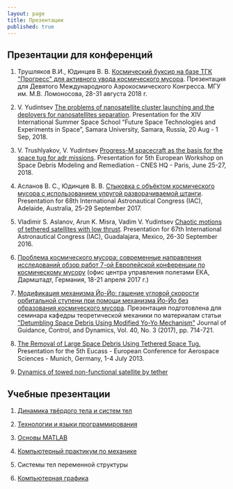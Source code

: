 ```yaml
---
layout: page
title: Презентации
published: true
---
```


## Презентации для конференций

1. Трушляков В.И., Юдинцев В. В. [Космический буксир на базе ТГК "Прогресс" для активного увода космического мусора](https://drive.google.com/file/d/1sGT0h9tBtmcxlB7LeMF44CEFPpyDUr9l/view?usp=sharing). Презентация для Девятого Международного Аэрокосмического Конгресса. МГУ им. М.В. Ломоносова, 28-31 августа 2018 г.

1. V. Yudintsev [The problems of nanosatellite cluster launching and the deployers for nanosatellites separation](https://drive.google.com/file/d/1vQE2SEeH9MQwjAKiVcTy-cM9pLYhkK1w/view). Presentation for the XIV International Summer Space School “Future Space Technologies and Experiments in Space”, Samara University, Samara, Russia, 20 Aug - 1 Sep, 2018.

1. V. Trushlyakov, V. Yudintsev [Progress-M spacecraft as the basis for the space tug for adr missions](https://drive.google.com/file/d/12yVCn29WmAJtGrtjfZ1Qj4BtIa-vSAqO/view). Presentation for 5th European Workshop on Space Debris Modeling and Remediation - CNES HQ - Paris, June 25-27, 2018.

1. Асланов В. С., Юдинцев В. В. [Стыковка с объёктом космического мусора с использованием упругой разворачиваемой штанги](http://aslanov.ssau.ru/web/viewer.html?file=../papers/IAC-17-C1-4-5-x37887.pdf). Presentation for 68th International Astronautical Congress (IAC), Adelaide, Australia, 25-29 September 2017.

1. Vladimir S. Aslanov, Arun K. Misra, Vadim V. Yudintsev [Chaotic motions of tethered satellites with low thrust](https://drive.google.com/file/d/17JxwcgPReCvsAjOyvu2QQ4nU8EXJc2-m/view?usp=sharing). Presentation for 67th International Astronautical Congress (IAC), Guadalajara, Mexico, 26-30 September 2016.

1. [Проблема космического мусора: современные направления исследований обзор работ 7-ой Европейской конференции по космическому мусору](https://drive.google.com/file/d/11VS66rqMv0WtZ9JsLTtCSdn2qB4uCPKB/view?usp=sharing) (офис центра управления полетами ЕКА, Дармштадт, Германия, 18-21 апреля 2017 г.)

1. [Модификация механизма Йо-Йо: гашение угловой скорости орбитальной ступени при помощи механизма Йо-Йо без образования космического мусора](https://drive.google.com/file/d/1fs6KepBObuqqgp0SjYlUuxSris-CLMdw/view?usp=sharing). Презентация подготовлена для семинара кафедры теоретической механики по материалам статьи ["Detumbling Space Debris Using Modified Yo-Yo Mechanism"](https://arc.aiaa.org/doi/abs/10.2514/1.G000686) Journal of Guidance, Control, and Dynamics, Vol. 40, No. 3 (2017), pp. 714-721.

1. [The Removal of Large Space Debris Using Tethered Space Tug.](https://drive.google.com/file/d/1oc6ggDXm1RcnDV09Mx-Hz8WkToKKQlcP/view?usp=sharing) Presentation for the 5th Eucass - European Conference for Aerospace Sciences - Munich, Germany, 1-4 July 2013.  

1. [Dynamics of towed non-functional satellite by tether](https://www.youtube.com/watch?v=i1E0Rs3-qhI&feature=youtu.be)

## Учебные презентации

1. [Динамика твёрдого тела и систем тел](/pages/mbs/main.md)

1. [Технологии и языки программирования](/pages/python/presentations)

1. [Основы MATLAB](matlab.md)

1. [Компьютерный практикум по механике](comp_mechanics.md)

1. Системы тел переменной структуры

1. [Компьютерная графика](/pages/graphics/main.md)
